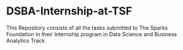 # DSBA-Internship-at-TSF
This Repository consists of all the tasks submitted to The Sparks Foundation in their Internship program in Data Science and Business Analytics Track
